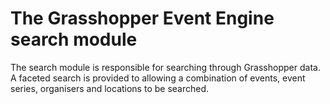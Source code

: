 # The Grasshopper Event Engine search module

The search module is responsible for searching through Grasshopper data.
A faceted search is provided to allowing a combination of events, event series, organisers and locations to be searched.
